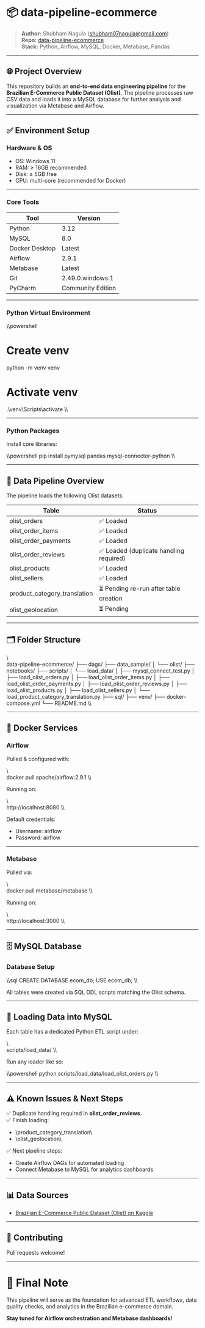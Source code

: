 ﻿# 📦 data-pipeline-ecommerce

> **Author:** Shubham Nagula (shubham07nagula@gmail.com)  
> **Repo:** [data-pipeline-ecommerce](https://github.com/Shub4109/data-pipeline-ecommerce)  
> **Stack:** Python, Airflow, MySQL, Docker, Metabase, Pandas

---

## 🌐 Project Overview

This repository builds an **end-to-end data engineering pipeline** for the **Brazilian E-Commerce Public Dataset (Olist)**. The pipeline processes raw CSV data and loads it into a MySQL database for further analysis and visualization via Metabase and Airflow.

---

## ✅ Environment Setup

### Hardware & OS

- OS: Windows 11
- RAM: ≥ 16GB recommended
- Disk: ≥ 5GB free
- CPU: multi-core (recommended for Docker)

---

### Core Tools

| Tool | Version |
|------|---------|
| Python | 3.12 |
| MySQL | 8.0 |
| Docker Desktop | Latest |
| Airflow | 2.9.1 |
| Metabase | Latest |
| Git | 2.49.0.windows.1 |
| PyCharm | Community Edition |

---

### Python Virtual Environment

\\\powershell
# Create venv
python -m venv venv

# Activate venv
.\venv\Scripts\activate
\\\

---

### Python Packages

Install core libraries:

\\\powershell
pip install pymysql pandas mysql-connector-python
\\\

---

## 🚀 Data Pipeline Overview

The pipeline loads the following Olist datasets:

| Table | Status |
|-------|--------|
| olist_orders | ✅ Loaded |
| olist_order_items | ✅ Loaded |
| olist_order_payments | ✅ Loaded |
| olist_order_reviews | ✅ Loaded (duplicate handling required) |
| olist_products | ✅ Loaded |
| olist_sellers | ✅ Loaded |
| product_category_translation | ⏳ Pending re-run after table creation |
| olist_geolocation | ⏳ Pending |

---

## 🗂️ Folder Structure

\\\
data-pipeline-ecommerce/
├── dags/
├── data_sample/
│   └── olist/
├── notebooks/
├── scripts/
│   └── load_data/
│       ├── mysql_connect_test.py
│       ├── load_olist_orders.py
│       ├── load_olist_order_items.py
│       ├── load_olist_order_payments.py
│       ├── load_olist_order_reviews.py
│       ├── load_olist_products.py
│       ├── load_olist_sellers.py
│       └── load_product_category_translation.py
├── sql/
├── venv/
├── docker-compose.yml
└── README.md
\\\

---

## 🐳 Docker Services

### Airflow

Pulled & configured with:

\\\
docker pull apache/airflow:2.9.1
\\\

Running on:

\\\
http://localhost:8080
\\\

Default credentials:

- Username: airflow
- Password: airflow

---

### Metabase

Pulled via:

\\\
docker pull metabase/metabase
\\\

Running on:

\\\
http://localhost:3000
\\\

---

## 🗄️ MySQL Database

### Database Setup

\\\sql
CREATE DATABASE ecom_db;
USE ecom_db;
\\\

All tables were created via SQL DDL scripts matching the Olist schema.

---

## 📝 Loading Data into MySQL

Each table has a dedicated Python ETL script under:

\\\
scripts/load_data/
\\\

Run any loader like so:

\\\powershell
python scripts/load_data/load_olist_orders.py
\\\

---

## ⚠️ Known Issues & Next Steps

✅ Duplicate handling required in **olist_order_reviews**.  
✅ Finish loading:
- \product_category_translation\
- \olist_geolocation\

✅ Next pipeline steps:
- Create Airflow DAGs for automated loading
- Connect Metabase to MySQL for analytics dashboards

---

## 📊 Data Sources

- [Brazilian E-Commerce Public Dataset (Olist) on Kaggle](https://www.kaggle.com/datasets/olistbr/brazilian-ecommerce)

---

## 🤝 Contributing

Pull requests welcome!

---

# 🎯 Final Note

This pipeline will serve as the foundation for advanced ETL workflows, data quality checks, and analytics in the Brazilian e-commerce domain.

**Stay tuned for Airflow orchestration and Metabase dashboards!**

